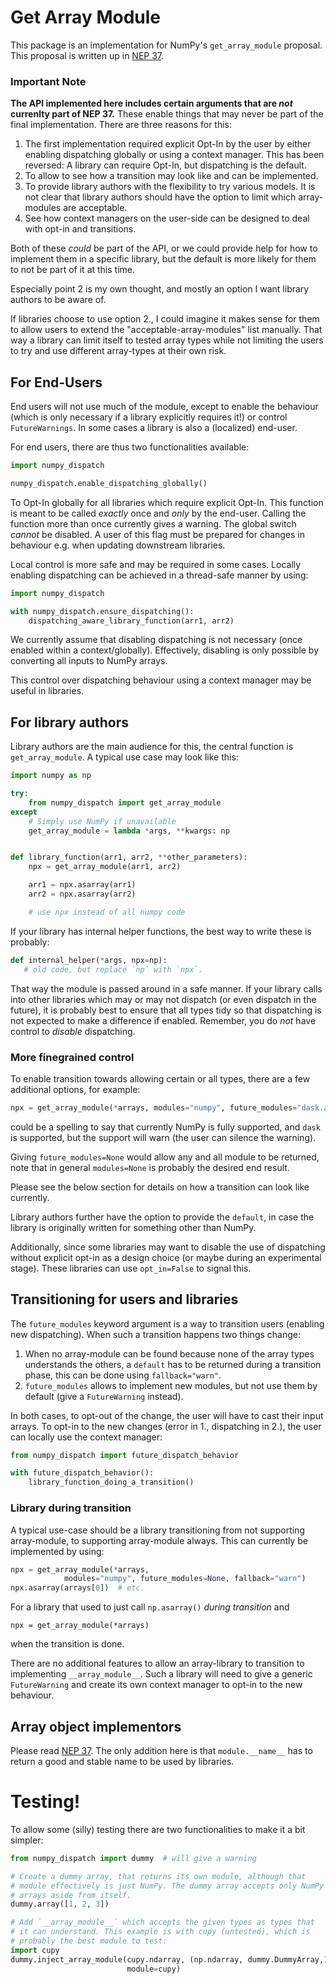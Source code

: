 # Get Array Module

This package is an implementation for NumPy's `get_array_module` proposal.
This proposal is written up in [NEP 37](https://numpy.org/neps/nep-0037-array-module.html).


### Important Note

**The API implemented here includes certain arguments that are *not* currenlty part of NEP 37.**
These enable things that may never be part of the final implementation.
There are three reasons for this:

1. The first implementation required explicit Opt-In by the user by either
   enabling dispatching globally or using a context manager. This has been
   reversed: A library can require Opt-In, but dispatching is the default.
2. To allow to see how a transition may look like and can be implemented.
3. To provide library authors with the flexibility to try various models.
   It is not clear that library authors should have the option to limit
   which array-modules are acceptable.
4. See how context managers on the user-side can be designed to deal with
   opt-in and transitions.

Both of these *could* be part of the API, or we could provide help for how to
implement them in a specific library, but the default is more likely for them
to not be part of it at this time.

Especially point 2 is my own thought, and mostly an option I want library
authors to be aware of.

If libraries choose to use option 2., I could imagine it makes sense for them
to allow users to extend the "acceptable-array-modules" list manually.
That way a library can limit itself to tested array types while not limiting
the users to try and use different array-types at their own risk.


## For End-Users

End users will not use much of the module, except to enable the behaviour
(which is only necessary if a library explicitly requires it!)
or control `FutureWarnings`.
In some cases a library is also a (localized) end-user.

For end users, there are thus two functionalities available:
```python
import numpy_dispatch

numpy_dispatch.enable_dispatching_globally()
```
To Opt-In globally for all libraries which require explicit Opt-In.
This function is meant to be called
*exactly* once and *only* by the end-user.
Calling the function more than once currently gives a warning.
The global switch *cannot* be disabled.
A user of this flag must be prepared for changes in behaviour e.g. when
updating downstream libraries.

Local control is more safe and may be required in some cases.
Locally enabling dispatching can be achieved in a thread-safe manner by using:
```python
import numpy_dispatch

with numpy_dispatch.ensure_dispatching():
    dispatching_aware_library_function(arr1, arr2)
```
We currently assume that disabling dispatching is not necessary
(once enabled within a context/globally).
Effectively, disabling is only possible by converting all inputs to NumPy
arrays.

This control over dispatching behaviour using a context manager may be useful
in libraries.


## For library authors

Library authors are the main audience for this, the central function
is `get_array_module`. A typical use case may look like this:

```python
import numpy as np

try:
    from numpy_dispatch import get_array_module
except
    # Simply use NumPy if unavailable
    get_array_module = lambda *args, **kwargs: np


def library_function(arr1, arr2, **other_parameters):
    npx = get_array_module(arr1, arr2)

    arr1 = npx.asarray(arr1)
    arr2 = npx.asarray(arr2)

    # use npx instead of all numpy code
```

If your library has internal helper functions, the best way to write these
is probably:
```python
def internal_helper(*args, npx=np):
   # old code, but replace `np` with `npx`.
```
That way the module is passed around in a safe manner. If your library calls
into other libraries which may or may not dispatch (or even dispatch in the
future), it is probably best to ensure that all types tidy so that dispatching
is not expected to make a difference if enabled.
Remember, you do _not_ have control to _disable_ dispatching.


### More finegrained control

To enable transition towards allowing certain or all types, there are a few
additional options, for example:
```python
npx = get_array_module(*arrays, modules="numpy", future_modules="dask.array")
```
could be a spelling to say that currently NumPy is fully supported, and `dask`
is supported, but the support will warn (the user can silence the warning).

Giving `future_modules=None` would allow any and all module to be returned,
note that in general `modules=None` is probably the desired end result.

Please see the below section for details on how a transition can look like
currently.

Library authors further have the option to provide the `default`, in case the
library is originally written for something other than NumPy.

Additionally, since some libraries may want to disable the use of dispatching
without explicit opt-in as a design choice (or maybe during an experimental
stage).  These libraries can use `opt_in=False` to signal this.


## Transitioning for users and libraries

The `future_modules` keyword argument is a way to transition users (enabling
new dispatching).
When such a transition happens two things change:

1. When no array-module can be found because none of the array types
   understands the others, a `default` has to be returned during
   a transition phase, this can be done using `fallback="warn"`.
2. `future_modules` allows to implement new modules, but not use them
   by default (give a `FutureWarning` instead).

In both cases, to opt-out of the change, the user will have to cast their
input arrays.
To opt-in to the new changes (error in 1., dispatching in 2.), the user
can locally use the context manager:
```python
from numpy_dispatch import future_dispatch_behavior

with future_dispatch_behavior():
    library_function_doing_a_transition()
```

### Library during transition

A typical use-case should be a library transitioning from not supporting
array-module, to supporting array-module always.
This can currently be implemented by using:

```python
npx = get_array_module(*arrays,
            modules="numpy", future_modules=None, fallback="warn")
npx.asarray(arrays[0])  # etc.
```
For a library that used to just call `np.asarray()` *during transition* and
```
npx = get_array_module(*arrays)
```
when the transition is done.

There are no additional features to allow an array-library to transition
to implementing `__array_module__`. Such a library will need to give a
generic `FutureWarning` and create its own context manager to opt-in to the
new behaviour.


## Array object implementors

Please read [NEP 37](https://numpy.org/neps/nep-0037-array-module.html).
The only addition here is that `module.__name__` has to return a good
and stable name to be used by libraries.


# Testing!

To allow some (silly) testing there are two functionalities to make it
a bit simpler:

```python
from numpy_dispatch import dummy  # will give a warning

# Create a dummy array, that returns its own module, although that
# module effectively is just NumPy. The dummy array accepts only NumPy
# arrays aside from itself.
dummy.array([1, 2, 3])

# Add `__array_module__` which accepts the given types as types that
# it can understand. This example is with cupy (untested), which is
# probably the best module to test:
import cupy
dummy.inject_array_module(cupy.ndarray, (np.ndarray, dummy.DummyArray,),
                          module=cupy)
```
